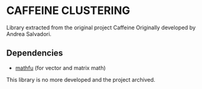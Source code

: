 # CAFFEINE CLUSTERING #

Library  extracted from the original project Caffeine
Originally developed by Andrea Salvadori.

## Dependencies
- [mathfu](https://github.com/google/mathfu) (for vector and matrix math)

This library is no more developed and the project archived.